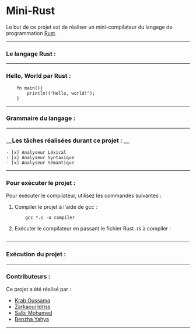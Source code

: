# Mini-Rust

Le but de ce projet est de réaliser un mini-compilateur du langage de programmation [Rust](https://www.rust-lang.org/).

___
### __Le langage Rust :__

___
### __Hello, World par Rust :__
```
    fn main(){
        println!("Hello, world!");
    }
```
___
### __Grammaire du langage :__

___
### __Les tâches réalisées durant ce projet : __

    - [x] Analyseur Léxical
    - [x] Analyseur Syntaxique
    - [x] Analyseur Sémantique
___
### __Pour exécuter le projet :__
Pour exécuter le compilateur, utilisez les commandes suivantes :
1. Compiler le projet à l'aide de gcc :
    ``` cd "Mini-Rust"
        gcc *.c -o compiler
    ```
2. Exécuter le compilateur en passant le fichier Rust .rs à compiler :
    ```./compiler "Fichier Rust"
    ```
___
### **Exécution du projet** :

___
### **Contributeurs :**
Ce projet a été réalisé par : 
  
  * [Krab Oussama](https://github.com/oussama1611)
  * [Zarkaoui Idriss](https://github.com/ZarkaouiI)
  * [Salbi Mohamed](https://github.com/vulture990)
  * [Benzha Yahya](https://github.com/OdapX)
  
___
